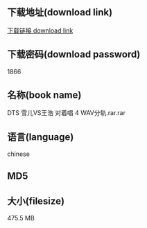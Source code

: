 ## 下载地址(download link)
[下载链接 download link](https://voluble-croquembouche-d321dc.netlify.app/?s=DTS+%E9%9B%AA%E5%84%BFVS%E7%8E%8B%E6%B5%A9+%E5%AF%B9%E7%9D%80%E5%94%B1+4+WAV%E5%88%86%E8%BD%A8.rar)

## 下载密码(download password)
1866

## 名称(book name)
DTS 雪儿VS王浩 对着唱 4 WAV分轨.rar.rar

## 语言(language)
chinese

## MD5


## 大小(filesize)
475.5 MB
